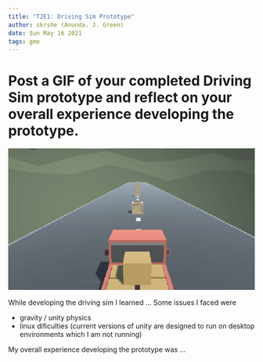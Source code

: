 ```yaml
---
title: "T2E1: Driving Sim Prototype"
author: skrshe (Anunda. J. Green)
date: Sun May 16 2021
tags: gme
---
```


# Post a GIF of your completed Driving Sim prototype and reflect on your overall experience developing the prototype.
![driving_prototype](res/prot1-car.gif)

While developing the driving sim I learned ...
Some issues I faced were
- gravity / unity physics
- linux dificulties (current versions of unity are designed to run on desktop environments which I am not running)

My overall experience developing the prototype was ...

